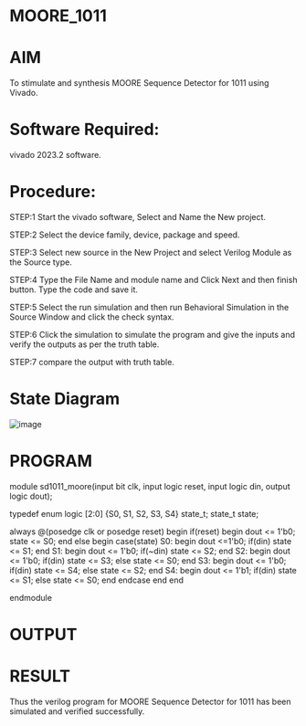 # MOORE_1011
# AIM
To stimulate and synthesis MOORE Sequence Detector for 1011 using Vivado.

# Software Required:
vivado 2023.2 software.

# Procedure:
STEP:1 Start the vivado software, Select and Name the New project.

STEP:2 Select the device family, device, package and speed.

STEP:3 Select new source in the New Project and select Verilog Module as the Source type.

STEP:4 Type the File Name and module name and Click Next and then finish button. Type the code and save it.

STEP:5 Select the run simulation and then run Behavioral Simulation in the Source Window and click the check syntax.

STEP:6 Click the simulation to simulate the program and give the inputs and verify the outputs as per the truth table.

STEP:7 compare the output with truth table.
# State Diagram
![image](https://github.com/RESMIRNAIR/MOORE_1011/assets/154305926/4c056127-254f-4b9a-88d1-5486b2577ba3)
# PROGRAM
module sd1011_moore(input bit clk,
                   input logic reset,
                   input logic din,
                   output logic dout);

  typedef enum logic [2:0] {S0, S1, S2, S3, S4} state_t;
  state_t state;

  always @(posedge clk or posedge reset) begin
    if(reset) begin
      dout <= 1'b0;
      state <= S0;
    end
    else begin
      case(state)
        S0: begin
          dout <=1'b0;
          if(din)
            state <= S1;
        end
        S1: begin
          dout <= 1'b0;
          if(~din)
            state <= S2;
        end
        S2: begin
          dout <= 1'b0;
          if(din)
            state <= S3;
          else
            state <= S0;
        end
        S3: begin
          dout <= 1'b0;
          if(din)
            state <= S4;
          else
            state <= S2;
        end
        S4: begin
          dout <= 1'b1;
          if(din)
            state <= S1;
          else
            state <= S0;
        end
      endcase
    end
  end


endmodule
# OUTPUT
# RESULT
Thus the verilog program for MOORE Sequence Detector for 1011 has been simulated and verified successfully.
